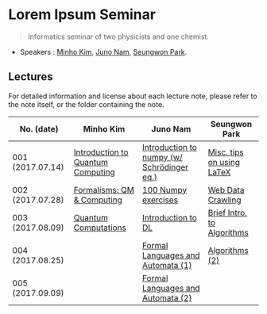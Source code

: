 # Lorem Ipsum Seminar
> Informatics seminar of two physicists and one chemist.

- Speakers : [Minho Kim](https://github.com/lukealk98), [Juno Nam](https://github.com/recisic), [Seungwon Park](https://github.com/seungwonpark).

## Lectures

For detailed information and license about each lecture note, please refer to the note itself, or the folder containing the note.

| No. (date)       | Minho Kim                                | Juno Nam                                 | Seungwon Park                            |
| ---------------- | ---------------------------------------- | ---------------------------------------- | ---------------------------------------- |
| 001 (2017.07.14) | [Introduction to Quantum Computing](./lukealk98/Seminar%201.pptx) | [Introduction to numpy (w/ Schrödinger eq.)](./recisic/170714/schrodinger%2Bnumpy.ipynb) | [Misc. tips on using LaTeX](./seungwonpark/170714/LoremIpsum-170714-seungwonpark.pdf) |
| 002 (2017.07.28) | [Formalisms: QM & Computing](./lukealk98/Seminar%202.pptx) | [100 Numpy exercises](./recisic/170728/100%20Numpy%20exercises%20with%20hint.ipynb) | [Web Data Crawling](./seungwonpark/170728/LoremIpsum-170728-seungwonpark.ipynb) |
| 003 (2017.08.09) | [Quantum Computations](./lukealk98/Seminar%203.pptx) | [Introduction to DL](./recisic/170809/) | [Brief Intro. to Algorithms](./seungwonpark/170809/LoremIpsum-170809-seungwonpark.ipynb) |
| 004 (2017.08.25) |                                          | [Formal Languages and Automata (1)](./recisic/170825/automata-1.pdf) | [Algorithms (2)](./seungwonpark/170825/LoremIpsum-170825-seungwonpark.ipynb) |
| 005 (2017.09.09) |                                          | [Formal Languages and Automata (2)](./recisic/170909/automata-2.pdf) | 
